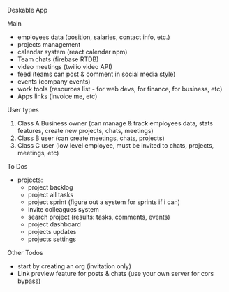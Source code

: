 Deskable App

Main
- employees data (position, salaries, contact info, etc.)
- projects management 
- calendar system (react calendar npm)
- Team chats (firebase RTDB)
- video meetings (twilio video API)
- feed (teams can post & comment in social media style)
- events (company events) 
- work tools (resources list - for web devs, for finance, for business, etc)
- Apps links (invoice me, etc)

User types
1. Class A Business owner (can manage & track employees data, stats features, create new projects, chats, meetings)
2. Class B user (can create meetings, chats, projects)
3. Class C user (low level employee, must be invited to chats, projects, meetings, etc)


To Dos
- projects:
  - project backlog
  - project all tasks
  - project sprint (figure out a system for sprints if i can)
  - invite colleagues system
  - search project (results: tasks, comments, events)
  - project dashboard
  - projects updates
  - projects settings

Other Todos
- start by creating an org (invitation only)
- Link preview feature for posts & chats (use your own server for cors bypass)

